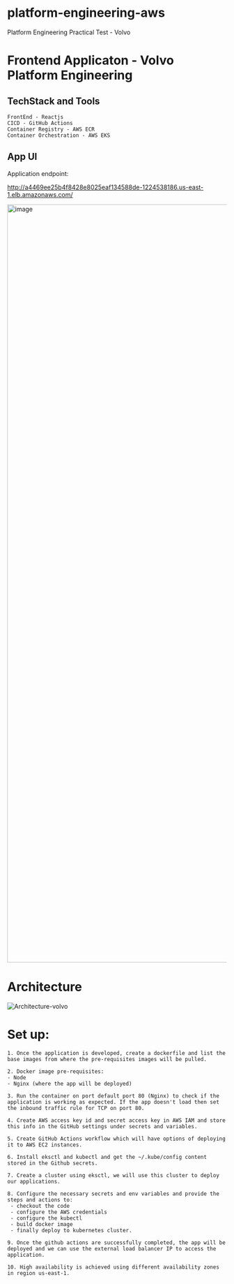 # platform-engineering-aws

Platform Engineering Practical Test - Volvo

# Frontend Applicaton - Volvo Platform Engineering

## TechStack and Tools

```
FrontEnd - Reactjs
CICD - GitHub Actions
Container Registry - AWS ECR
Container Orchestration - AWS EKS
```

## App UI

Application endpoint:

http://a4469ee25b4f8428e8025eaf134588de-1224538186.us-east-1.elb.amazonaws.com/

<img width="1736" alt="image" src="https://github.com/Abinash04/platform-engineering-aws/assets/15240069/82869488-b023-4198-a7d1-bb4054ba7b97">

# Architecture

![Architecture-volvo](https://github.com/Abinash04/platform-engineering-aws/assets/15240069/83e3f651-be1a-436b-8071-0cc0c40cd657)


# Set up:

```
1. Once the application is developed, create a dockerfile and list the base images from where the pre-requisites images will be pulled.

2. Docker image pre-requisites:
- Node
- Nginx (where the app will be deployed)

3. Run the container on port default port 80 (Nginx) to check if the application is working as expected. If the app doesn't load then set the inbound traffic rule for TCP on port 80.

4. Create AWS access key id and secret access key in AWS IAM and store this info in the GitHub settings under secrets and variables.

5. Create GitHub Actions workflow which will have options of deploying it to AWS EC2 instances.

6. Install eksctl and kubectl and get the ~/.kube/config content stored in the Github secrets.

7. Create a cluster using eksctl, we will use this cluster to deploy our applications.

8. Configure the necessary secrets and env variables and provide the steps and actions to:
 - checkout the code
 - configure the AWS credentials
 - configure the kubectl
 - build docker image
 - finally deploy to kubernetes cluster.

9. Once the github actions are successfully completed, the app will be deployed and we can use the external load balancer IP to access the application.

10. High availability is achieved using different availability zones in region us-east-1.

```
